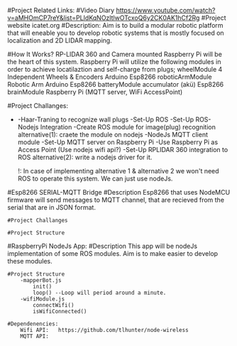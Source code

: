 #Project Related Links:
	#Video Diary
		https://www.youtube.com/watch?v=aMHOmCP7reY&list=PLIdKqNOzltlwOTcxoQ6y2CK0AK1hCf2Rg
	#Project website
		icatet.org
#Description:
	Aim is to build a modular robotic platform that will eneable you to develop robotic systems that is mostly focused on
		localization and 2D LIDAR mapping.

#How It Works?
	RP-LIDAR 360 and Camera mounted Raspberry Pi will be the heart of this system. Raspberry Pi will utilize the following modules in order
		to achieve locatilaztion and self-charge from plugs;
			wheelModule
				4 Independent Wheels & Encoders
				Arduino
				Esp8266
			roboticArmModule
				Robotic Arm
				Arduino
				Esp8266
			batteryModule
				accumulator (akü)
				Esp8266
			brainModule
				Raspberry Pi (MQTT server, WiFi AccessPoint)
				
#Project Challanges:
+	-Haar-Traning to recognize wall plugs
	-Set-Up ROS
		-Set-Up ROS-Nodejs Integration
		-Create ROS module for image(plug) recognition
			alternative(1): craete the module on nodejs 
	-NodeJs MQTT client module
	-Set-Up MQTT server on Raspberry Pi
	-Use Raspberry Pi as Access Point (Use nodejs wifi api?)
	-Set-Up RPLIDAR 360 integration to ROS
		alternative(2): write a nodejs driver for it.
	
	!: In case of implementing alternative 1 & alternative 2 we won't need ROS to operate this system. We can
		just use nodeJs.

#Esp8266 SERIAL-MQTT Bridge
	#Description
		Esp8266 that uses NodeMCU firmware will send messages to MQTT channel, that are recieved from the serial that are in JSON format.
	
	#Project Challanges
		
	#Project Structure

#RaspberryPi NodeJs App:
	#Description
		This app will be nodeJs implementation of some ROS modules. Aim is to make easier to develop these modules.

	#Project Structure
		-mapperBot.js
			init()
			loop() --Loop will period around a minute.
		-wifiModule.js
			connectWifi()
			isWifiConnected()

	#Dependenencies:
		Wifi API:	https://github.com/tlhunter/node-wireless
		MQTT API: 
